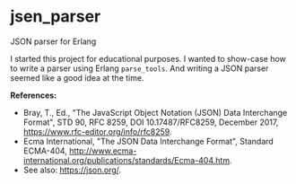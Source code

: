 # jsen_parser
JSON parser for Erlang

I started this project for educational purposes.
I wanted to show-case how to write a parser using Erlang `parse_tools`. 
And writing a JSON parser seemed like a good idea at the time.

**References:**

- Bray, T., Ed., "The JavaScript Object Notation (JSON) Data Interchange Format", STD 90, RFC 8259, DOI 10.17487/RFC8259, December 2017, https://www.rfc-editor.org/info/rfc8259.
- Ecma International, "The JSON Data Interchange Format", Standard ECMA-404, http://www.ecma-international.org/publications/standards/Ecma-404.htm.
- See also: https://json.org/.
